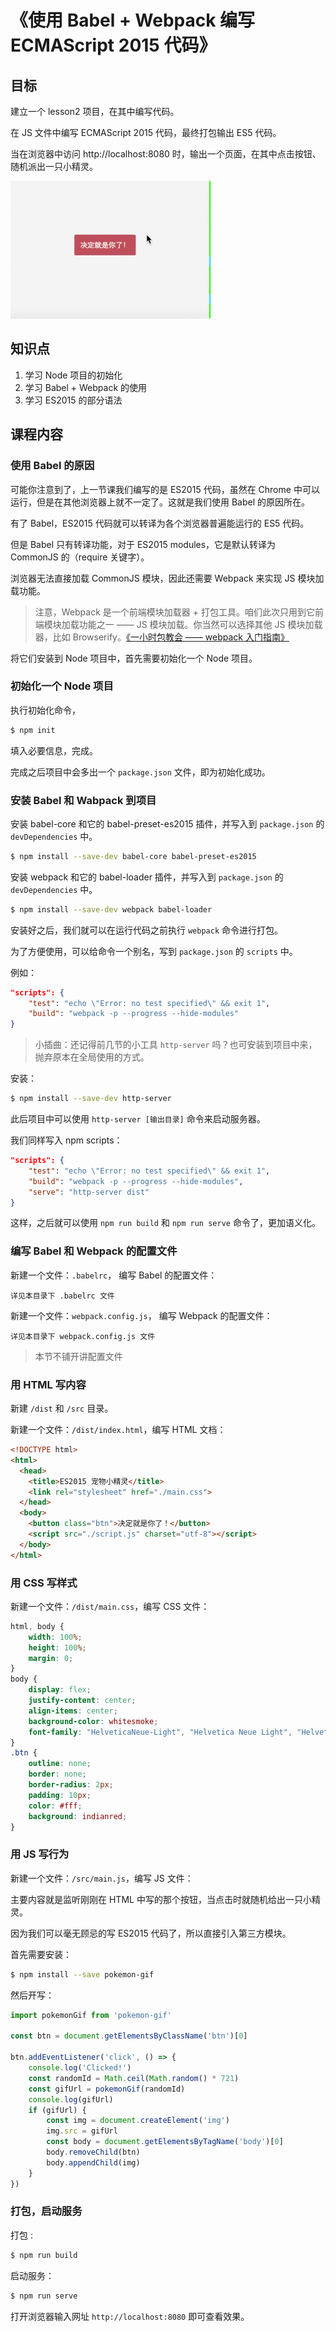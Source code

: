 # 《使用 Babel + Webpack 编写 ECMAScript 2015 代码》

## 目标

建立一个 lesson2 项目，在其中编写代码。

在 JS 文件中编写 ECMAScript 2015 代码，最终打包输出 ES5 代码。

当在浏览器中访问 http://localhost:8080 时，输出一个页面，在其中点击按钮、随机派出一只小精灵。

![](./screenshots/1.gif)

## 知识点

1. 学习 Node 项目的初始化
2. 学习 Babel + Webpack 的使用
3. 学习 ES2015 的部分语法

## 课程内容

### 使用 Babel 的原因

可能你注意到了，上一节课我们编写的是 ES2015 代码，虽然在 Chrome 中可以运行，但是在其他浏览器上就不一定了。这就是我们使用 Babel 的原因所在。

有了 Babel，ES2015 代码就可以转译为各个浏览器普遍能运行的 ES5 代码。

但是 Babel 只有转译功能，对于 ES2015 modules，它是默认转译为 CommonJS 的（require 关键字）。

浏览器无法直接加载 CommonJS 模块，因此还需要 Webpack 来实现 JS 模块加载功能。

> 注意，Webpack 是一个前端模块加载器 + 打包工具。咱们此次只用到它前端模块加载功能之一 —— JS 模块加载。你当然可以选择其他 JS 模块加载器，比如 Browserify。[《一小时包教会 —— webpack 入门指南》](http://www.cnblogs.com/vajoy/p/4650467.html)

将它们安装到 Node 项目中，首先需要初始化一个 Node 项目。

### 初始化一个 Node 项目

执行初始化命令，

```bash
$ npm init
```

填入必要信息，完成。

完成之后项目中会多出一个 `package.json` 文件，即为初始化成功。

### 安装 Babel 和 Wabpack 到项目

安装 babel-core 和它的 babel-preset-es2015 插件，并写入到 `package.json` 的 `devDependencies` 中。

```bash
$ npm install --save-dev babel-core babel-preset-es2015
```

安装 webpack 和它的 babel-loader 插件，并写入到 `package.json` 的 `devDependencies` 中。

```bash
$ npm install --save-dev webpack babel-loader

```

安装好之后，我们就可以在运行代码之前执行 `webpack` 命令进行打包。

为了方便使用，可以给命令一个别名，写到 `package.json` 的 `scripts` 中。

例如：

```json
"scripts": {
    "test": "echo \"Error: no test specified\" && exit 1",
    "build": "webpack -p --progress --hide-modules"
}
```

> 小插曲：还记得前几节的小工具 `http-server` 吗？也可安装到项目中来，抛弃原本在全局使用的方式。

安装：

```bash
$ npm install --save-dev http-server
```

此后项目中可以使用 `http-server [输出目录]` 命令来启动服务器。

我们同样写入 npm scripts：

```json
"scripts": {
    "test": "echo \"Error: no test specified\" && exit 1",
    "build": "webpack -p --progress --hide-modules",
    "serve": "http-server dist"
}
```

这样，之后就可以使用 `npm run build` 和 `npm run serve` 命令了，更加语义化。

### 编写 Babel 和 Webpack 的配置文件

新建一个文件：`.babelrc`， 编写 Babel 的配置文件：

```
详见本目录下 .babelrc 文件
```

新建一个文件：`webpack.config.js`， 编写 Webpack 的配置文件：

```
详见本目录下 webpack.config.js 文件
```

> 本节不铺开讲配置文件

### 用 HTML 写内容

新建 `/dist` 和 `/src` 目录。

新建一个文件：`/dist/index.html`，编写 HTML 文档：

```html
<!DOCTYPE html>
<html>
  <head>
    <title>ES2015 宠物小精灵</title>
    <link rel="stylesheet" href="./main.css">
  </head>
  <body>
    <button class="btn">决定就是你了！</button>
    <script src="./script.js" charset="utf-8"></script>
  </body>
</html>
```

### 用 CSS 写样式

新建一个文件：`/dist/main.css`，编写 CSS 文件：

```css
html, body {
    width: 100%;
    height: 100%;
    margin: 0;
}
body {
    display: flex;
    justify-content: center;
    align-items: center;
    background-color: whitesmoke;
    font-family: "HelveticaNeue-Light", "Helvetica Neue Light", "Helvetica Neue", Helvetica, Arial, "Lucida Grande", sans-serif;
}
.btn {
    outline: none;
    border: none;
    border-radius: 2px;
    padding: 10px;
    color: #fff;
    background: indianred;
}
```

### 用 JS 写行为

新建一个文件：`/src/main.js`，编写 JS 文件：

主要内容就是监听刚刚在 HTML 中写的那个按钮，当点击时就随机给出一只小精灵。

因为我们可以毫无顾忌的写 ES2015 代码了，所以直接引入第三方模块。

首先需要安装：

```bash
$ npm install --save pokemon-gif
```

然后开写：

```js
import pokemonGif from 'pokemon-gif'

const btn = document.getElementsByClassName('btn')[0]

btn.addEventListener('click', () => {
    console.log('Clicked!')
    const randomId = Math.ceil(Math.random() * 721)
    const gifUrl = pokemonGif(randomId)
    console.log(gifUrl)
    if (gifUrl) {
        const img = document.createElement('img')
        img.src = gifUrl
        const body = document.getElementsByTagName('body')[0]
        body.removeChild(btn)
        body.appendChild(img)
    }
})
```

### 打包，启动服务

打包 :

```bash
$ npm run build
```

启动服务：

```bash
$ npm run serve
```

打开浏览器输入网址 `http://localhost:8080` 即可查看效果。
